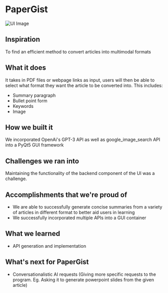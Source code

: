 # PaperGist
![UI Image]("logo.png")

## Inspiration
To find an efficient method to convert articles into multimodal formats

## What it does
It takes in PDF files or webpage links as input, users will then be able to select what format they want the article to be converted into. This includes:
* Summary paragraph
* Bullet point form
* Keywords
* Image

## How we built it
We incorporated OpenAi's GPT-3 API as well as google_image_search API into a PyQt5 GUI framework

## Challenges we ran into
Maintaining the functionality of the backend component of the UI was a challenge.

## Accomplishments that we're proud of
* We are able to successfully generate concise summaries from a variety of articles in different format to better aid users in learning
* We successfully incorporated multiple APIs into a GUI container

## What we learned
* API generation and implementation

## What's next for PaperGist
* Conversationalistic AI requests (Giving more specific requests to the program. Eg. Asking it to generate powerpoint slides from the given article)
